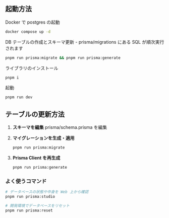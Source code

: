 ## 起動方法

Docker で postgres の起動
```bash
docker compose up -d
```

DB テーブルの作成とスキーマ更新 - prisma/migrations にある SQL が順次実行されます
```bash
pnpm run prisma:migrate && pnpm run prisma:generate
```

ライブラリのインストール
```bash
pnpm i
```

起動
```bash
pnpm run dev
```


## テーブルの更新方法

1. **スキーマを編集**
  prisma/schema.prisma を編集

2. **マイグレーションを生成・適用**
   ```bash
   pnpm run prisma:migrate
   ```

3. **Prisma Client を再生成**
   ```bash
   pnpm run prisma:generate
   ```

### よく使うコマンド

```bash
# データベースの状態や中身を Web 上から確認
pnpm run prisma:studio

# 開発環境でデータベースをリセット
pnpm run prisma:reset
